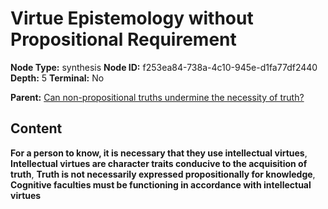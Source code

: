 # Virtue Epistemology without Propositional Requirement

**Node Type:** synthesis
**Node ID:** f253ea84-738a-4c10-945e-d1fa77df2440
**Depth:** 5
**Terminal:** No

**Parent:** [Can non-propositional truths undermine the necessity of truth?](can-non-propositional-truths-undermine-the-necessity-of-truth-antithesis-cfad3d76-e9d2-42cd-b16e-3a08b29d7310.md)

## Content

**For a person to know, it is necessary that they use intellectual virtues**, **Intellectual virtues are character traits conducive to the acquisition of truth**, **Truth is not necessarily expressed propositionally for knowledge**, **Cognitive faculties must be functioning in accordance with intellectual virtues**
